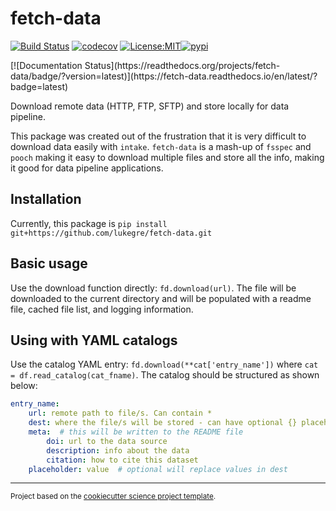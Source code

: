 fetch-data
==============================
[![Build Status](https://github.com/lukegre/fetch-data/workflows/Tests/badge.svg)](https://github.com/lukegre/fetch-data/actions)
[![codecov](https://codecov.io/gh/lukegre/fetch-data/branch/master/graph/badge.svg)](https://codecov.io/gh/lukegre/fetch-data)
[![License:MIT](https://img.shields.io/badge/License-MIT-lightgray.svg?style=flt-square)](https://opensource.org/licenses/MIT)[![pypi](https://img.shields.io/pypi/v/fetch-data.svg)](https://pypi.org/project/fetch-data)
<!-- [![conda-forge](https://img.shields.io/conda/dn/conda-forge/fetch-data?label=conda-forge)](https://anaconda.org/conda-forge/fetch-data) -->[![Documentation Status](https://readthedocs.org/projects/fetch-data/badge/?version=latest)](https://fetch-data.readthedocs.io/en/latest/?badge=latest)


Download remote data (HTTP, FTP, SFTP) and store locally for data pipeline.

This package was created out of the frustration that it is very difficult to download data easily with `intake`.
`fetch-data` is a mash-up of `fsspec` and `pooch` making it easy to download multiple files and store all the info, making it good for data pipeline applications.


Installation
------------
Currently, this package is
`pip install git+https://github.com/lukegre/fetch-data.git`


Basic usage
-----------

Use the download function directly: `fd.download(url)`. The file will be downloaded to the current directory and will be populated with a readme file, cached file list, and logging information.


Using with YAML catalogs
------------------------
Use the catalog YAML entry: `fd.download(**cat['entry_name'])` where `cat = df.read_catalog(cat_fname)`. The catalog should be structured as shown below:

```yaml
entry_name:
    url: remote path to file/s. Can contain *
    dest: where the file/s will be stored - can have optional {} placeholders that will be replaced
    meta:  # this will be written to the README file
        doi: url to the data source
        description: info about the data
        citation: how to cite this dataset
    placeholder: value  # optional will replace values in dest
```

--------

<p><small>Project based on the <a target="_blank" href="https://github.com/jbusecke/cookiecutter-science-project">cookiecutter science project template</a>.</small></p>
